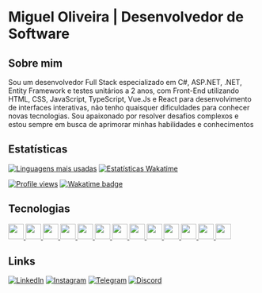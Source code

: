 # Miguel Oliveira | Desenvolvedor de Software

## Sobre mim
Sou um desenvolvedor Full Stack especializado em C#, ASP.NET, .NET, Entity Framework e testes unitários a 2 anos, com Front-End utilizando HTML, CSS, JavaScript, TypeScript, Vue.Js e React para desenvolvimento de interfaces interativas, não tenho quaisquer dificuldades para conhecer novas tecnologias. Sou apaixonado por resolver desafios complexos e estou sempre em busca de aprimorar minhas habilidades e conhecimentos

## Estatísticas 
[![Linguagens mais usadas](https://github-readme-stats.vercel.app/api/top-langs/?username=migueloliveiradev&layout=compact&langs_count=12&title_color=36BCF7FF&icon_color=58A6FF&text_color=c9d1d9&bg_color=FFFFFF00&custom_title=Linguagens%20mais%20usadas&hide_border=true&range=all_time)](https://github.com/migueloliveiradev)
[![Estatísticas Wakatime](https://github-readme-stats.vercel.app/api/wakatime?username=migueloliveiradev&title_color=36BCF7FF&theme=dark&layout=compact&langs_count=12&text_color=c9d1d9&bg_color=FFFFFF00&range=all_time&custom_title=Estatisticas%20Wakatime&hide_border=true)](https://wakatime.com/@migueloliveiradev)

[![Profile views](https://komarev.com/ghpvc/?username=migueloliveiradev&style=for-the-badge)](#)
[![Wakatime badge](https://wakatime.com/badge/user/4ea4d323-1f7a-46e1-a08e-2080b1b95450.svg?style=for-the-badge)](#)

## Tecnologias
<div display="flex">
  <a href="#">
    <img src="https://cdn.jsdelivr.net/gh/devicons/devicon/icons/csharp/csharp-original.svg" width="31">
    <img src="https://cdn.jsdelivr.net/gh/devicons/devicon/icons/dotnetcore/dotnetcore-original.svg" width="31">
    <img src="https://cdn.jsdelivr.net/gh/devicons/devicon/icons/html5/html5-original.svg" width="31">
    <img src="https://cdn.jsdelivr.net/gh/devicons/devicon/icons/css3/css3-original.svg" width="31">
    <img src="https://cdn.jsdelivr.net/gh/devicons/devicon/icons/vuejs/vuejs-original.svg" width="31">
    <img src="https://cdn.jsdelivr.net/gh/devicons/devicon/icons/git/git-original.svg" width="31">
    <img src="https://cdn.jsdelivr.net/gh/devicons/devicon/icons/javascript/javascript-original.svg" width="31">
    <img src="https://cdn.jsdelivr.net/gh/devicons/devicon/icons/react/react-original.svg" width="31">
    <img src="https://cdn.jsdelivr.net/gh/devicons/devicon/icons/java/java-original.svg" width="31">
    <img src="https://cdn.jsdelivr.net/gh/devicons/devicon/icons/linux/linux-original.svg" width="31">
    <img src="https://cdn.jsdelivr.net/gh/devicons/devicon/icons/visualstudio/visualstudio-plain.svg" width="31">
    <img src="https://cdn.jsdelivr.net/gh/devicons/devicon/icons/mysql/mysql-original.svg" width="31">
    <img src="https://cdn.jsdelivr.net/gh/devicons/devicon/icons/android/android-original.svg" width="31">
  <a/>
</div>

## Links
[![LinkedIn](https://img.shields.io/badge/-LinkedIn-%230077B5?style=for-the-badge&logo=linkedin&logoColor=white)](https://www.linkedin.com/in/migueloliveiradev/)
[![Instagram](https://img.shields.io/badge/Instagram-E4405F?style=for-the-badge&logo=instagram&logoColor=white)](https://www.instagram.com/eimigueloliveir/)
[![Telegram](https://img.shields.io/badge/Telegram-2CA5E0?style=for-the-badge&logo=telegram&logoColor=white)](https://t.me/eimigueloliveir)
[![Discord](https://img.shields.io/badge/Discord-7289DA?style=for-the-badge&logo=discord&logoColor=white)](https://discord.com/users/944942359169363989)
